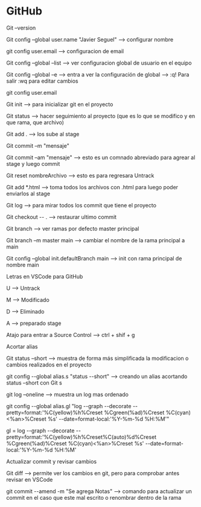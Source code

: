 # GitHub #

Git –version 

Git config –global user.name "Javier Seguel" --> configurar nombre 

git config user.email --> configuracion de email 

Git config –global –list --> ver configuracion global de usuario en el equipo 

Git config –global –e --> entra a ver la configuración de global --> :q! Para salir :wq para editar cambios 

git config user.email 

 

Git init --> para inicializar git en el proyecto 

Git status --> hacer seguimiento al proyecto (que es lo que se modifico y en que rama, que archivo) 

Git add . --> los sube al stage 

Git commit –m "mensaje" 

Git commit –am "mensaje" --> esto es un comnado abreviado para agrear al stage y luego commit 

Git reset nombreArchivo  --> esto es para regresara Untrack 

Git add *.html --> toma todos los archivos con .html para luego poder enviarlos al stage 

Git log --> para mirar todos los commit que tiene el proyecto 

 

Git checkout -- .  --> restaurar ultimo commit 

 

Git branch --> ver ramas por defecto master principal 

 

Git branch –m master main --> cambiar el nombre de la rama principal a main 

Git config –global init.defaultBranch main  --> init con rama principal de nombre main 

 

Letras en VSCode para GitHub 

U --> Untrack 

M --> Modificado 

D --> Eliminado 

A --> preparado stage 

Atajo para entrar a Source Control --> ctrl + shif + g 

 

Acortar alias 

Git status –short --> muestra de forma más simplificada la modificacion o cambios realizados en el proyecto 

git config --global alias.s "status --short" --> creando un alias acortando status –short con Git s 

git log –oneline --> muestra un log mas ordenado 

 

git config --global alias.gl "log --graph --decorate --pretty=format:'%C(yellow)%h%Creset %Cgreen(%ad)%Creset %C(cyan)<%an>%Creset %s' --date=format-local:'%Y-%m-%d %H:%M'" 

 gl = log --graph --decorate --pretty=format:'%C(yellow)%h%Creset%C(auto)%d%Creset %Cgreen(%ad)%Creset %C(cyan)<%an>%Creset 
%s' --date=format-local:'%Y-%m-%d %H:%M'

 

Actualizar commit y revisar cambios  

Git diff --> permite ver los cambios en git, pero para comprobar antes revisar en VSCode 

 

git commit --amend -m "Se agrega Notas" --> comando para actualizar un commit  en el caso que este mal escrito o renombrar dentro de la rama 